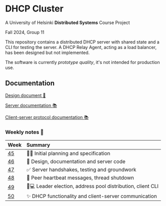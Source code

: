 # DHCP Cluster

A University of Helsinki **Distributed Systems** Course Project

Fall 2024, Group 11

This repository contains a distributed DHCP server with shared state and a CLI for testing the server.
A DHCP Relay Agent, acting as a load balancer, has been designed but not implemented.

The software is currently _prototype quality_, it's not intended for production use.

## Documentation

[Design document :paperclip:](doc/design.md)

[Server documentation :books:](https://hy-ds-group-11.github.io/dhcpcluster/server_node/index.html)

[Client-server protocol documentation :books:](https://hy-ds-group-11.github.io/dhcpcluster/protocol/index.html)

### Weekly notes :notebook_with_decorative_cover:

| Week                | Summary                                                                           |
| :------------------ | :-------------------------------------------------------------------------------- |
| [45](doc/week45.md) | :busts_in_silhouette::speech_balloon: Initial planning and specification          |
| [46](doc/week46.md) | :closed_book: Design, documentation and server code                               |
| [47](doc/week47.md) | :white_check_mark: Server handshakes, testing and groundwork                      |
| [48](doc/week48.md) | :revolving_hearts: Peer heartbeat messages, thread shutdown                       |
| [49](doc/week49.md) | :1234::computer: Leader election, address pool distribution, client CLI           |
| [50](doc/week50.md) | :sparkles: DHCP functionality and client-server communication                     |
